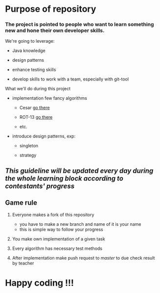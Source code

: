 # Purpose of repository

### The project is pointed to people who want to learn something new and hone their own developer skills.

We're going to leverage:

- Java knowledge

- design patterns

- enhance testing skills

- develop skills to work with a team, especially with git-tool


What we'll do during this project

- implementation few fancy algorithms

    - Cesar [go there][cesar_page]

    - ROT-13 [go there][rot13_page]

    - etc.

- introduce design patterns, exp:

    - singleton

    - strategy 

## ___This guideline will be updated every day during the whole learning block according to contestants' progress___

## Game rule

1. Everyone makes a fork of this repository
    - you have to make a new branch and  name of it is your name
    - this is simple way to follow your progress

2. You make own implementation of a given task

3. Every algorithm has necessary test methods

4. After implementation make push request to _master_ to due check result by teacher 



# Happy coding !!!

[cesar_page]: <src/main/java/eu/szestkam/cryptotraining/cesar/CesarGuide.md> (Cesar cipher guideline)
[rot13_page]: <src/main/java/eu/szestkam/cryptotraining/rot_13/Rot13Guide.md> (ROT-13 cipher guideline)